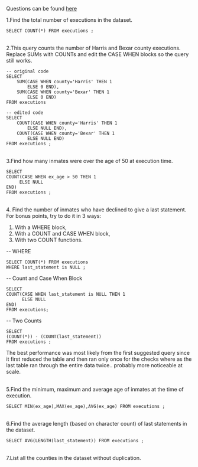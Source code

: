 Questions can be found [here](https://selectstarsql.com/innocence.html)

1.Find the total number of executions in the dataset.
```
SELECT COUNT(*) FROM executions ;
```
\
2.This query counts the number of Harris and Bexar county executions. Replace SUMs with COUNTs and edit the CASE WHEN blocks so the query still works.
```
-- original code
SELECT
    SUM(CASE WHEN county='Harris' THEN 1
        ELSE 0 END),
    SUM(CASE WHEN county='Bexar' THEN 1
        ELSE 0 END)
FROM executions

-- edited code
SELECT
    COUNT(CASE WHEN county='Harris' THEN 1
        ELSE NULL END),
    COUNT(CASE WHEN county='Bexar' THEN 1
        ELSE NULL END)
FROM executions ;
```

\
3.Find how many inmates were over the age of 50 at execution time.

```
SELECT
COUNT(CASE WHEN ex_age > 50 THEN 1
	 ELSE NULL
END)
FROM executions ;
```

\
4. Find the number of inmates who have declined to give a last statement.
For bonus points, try to do it in 3 ways:
1) With a WHERE block,
2) With a COUNT and CASE WHEN block,
3) With two COUNT functions.

-- WHERE
```
SELECT COUNT(*) FROM executions
WHERE last_statement is NULL ;
```
-- Count and Case When Block

```
SELECT
COUNT(CASE WHEN last_statement is NULL THEN 1
	  ELSE NULL
END)
FROM executions;
```
-- Two Counts

```
SELECT
(COUNT(*)) - (COUNT(last_statement))
FROM executions ;
```

The best performance was most likely from the first suggested query since it first reduced the table and then ran only once for the checks where as the last table ran through the entire data twice.. probably more noticeable at scale.

\
5.Find the minimum, maximum and average age of inmates at the time of execution.
```
SELECT MIN(ex_age),MAX(ex_age),AVG(ex_age) FROM executions ;
```

\
6.Find the average length (based on character count) of last statements in the dataset.
```
SELECT AVG(LENGTH(last_statement)) FROM executions ;
```

\
7.List all the counties in the dataset without duplication.
```

```

